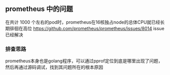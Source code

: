 ## prometheus 中的问题

在共计 1000 个左右的pod时，prometheus在16核独占node的总体CPU就已经长期徘徊在高位
https://github.com/prometheus/prometheus/issues/8014   issue已经解决

### 排查思路

prometheus本身也是golang程序，可以通过pprof定位到底是哪里出现了问题，然后再通过源码调试，找到其问题所在的根本原因

